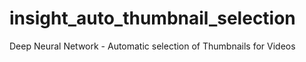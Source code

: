 # insight_auto_thumbnail_selection
Deep Neural Network - Automatic selection of Thumbnails for Videos
